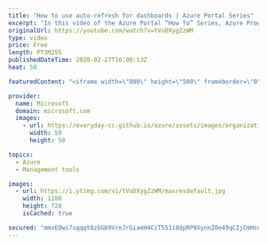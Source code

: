 ```yaml
---
title: "How to use auto-refresh for dashboards | Azure Portal Series"
excerpt: "In this video of the Azure Portal “How To” Series, Azure Program Managers Leon Welicki and Adrienne Chan show us how to set Azure Portal dashboards to auto-refresh to gain productivity and ensure customer success.     Try out these features in the Azure portal: https://portal.azure.com    Keep connected"
originalUrl: https://youtube.com/watch?v=tVoDXygZzWM
type: video
price: Free
length: PT3M25S
publishedDateTime: 2020-02-27T16:00:13Z
heat: 50

featuredContent: "<iframe width=\"800\" height=\"500\" frameborder=\"0\" src=\"https://www.youtube.com/embed/tVoDXygZzWM\" allow=\"accelerometer; autoplay; encrypted-media; gyroscope; picture-in-picture\" allowfullscreen></iframe>"

provider:
  name: Microsoft
  domain: microsoft.com
  images:
    - url: https://everyday-cc.github.io/azure/assets/images/organizations/microsoft.com-50x50.jpg
      width: 50
      height: 50

topics:
  - Azure
  - Management tools

images:
  - url: https://i.ytimg.com/vi/tVoDXygZzWM/maxresdefault.jpg
    width: 1280
    height: 720
    isCached: true

secured: "mmvEOwi7sqqqt6zbGb9VreJrGiaeH4CiTS51i8dpRP9VynnZ0e49qCIjCmHsuAkQ3jwaWP/QtlyusFNxUvXHokTwrgiecRS0TTTDpWwCCdQh2jhzNxTIloQ85qm0E0v1m+yKm5rK/xbUo+pBxSpPe9VRvbK647SfVIR+SjRTVleX9AvmhIvrJtNuWc05Z2JseUE8QXr5KO64NWphtG+DXEk1NhVtJxM9HnurGzfCYNZND1AUZWvNnIl6KfH1ukCcftE2oDeKKum1nI1T2obE5s0qLI1JYGo+G7Ae/1xLQSnE65ag9rromCE+GNHFGkmw3+8sQDt2E/v9AyFr2PJXrtgc+Jj5UOWC64uCeqBGqOV06y/l88Qwrmj0hl71nByG/tcDebyGr0WEySRXTF8RZeNP0UHLRZfjYC6HcpADuV8=;PbWyi/tUI8sOhs3aWWXNBA=="
---
```


